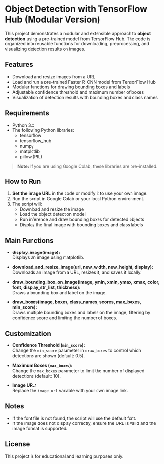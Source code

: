 # Object Detection with TensorFlow Hub (Modular Version)

This project demonstrates a modular and extensible approach to **object detection** using a pre-trained model from TensorFlow Hub. The code is organized into reusable functions for downloading, preprocessing, and visualizing detection results on images.

## Features

- Download and resize images from a URL
- Load and run a pre-trained Faster R-CNN model from TensorFlow Hub
- Modular functions for drawing bounding boxes and labels
- Adjustable confidence threshold and maximum number of boxes
- Visualization of detection results with bounding boxes and class names

## Requirements

- Python 3.x
- The following Python libraries:
  - tensorflow
  - tensorflow_hub
  - numpy
  - matplotlib
  - pillow (PIL)

> **Note:** If you are using Google Colab, these libraries are pre-installed.

## How to Run

1. **Set the image URL** in the code or modify it to use your own image.
2. Run the script in Google Colab or your local Python environment.
3. The script will:
    - Download and resize the image
    - Load the object detection model
    - Run inference and draw bounding boxes for detected objects
    - Display the final image with bounding boxes and class labels

## Main Functions

- **display_image(image):**  
  Displays an image using matplotlib.

- **download_and_resize_image(url, new_width, new_height, display):**  
  Downloads an image from a URL, resizes it, and saves it locally.

- **draw_bounding_box_on_image(image, ymin, xmin, ymax, xmax, color, font, display_str_list, thickness):**  
  Draws a bounding box and label on the image.

- **draw_boxes(image, boxes, class_names, scores, max_boxes, min_score):**  
  Draws multiple bounding boxes and labels on the image, filtering by confidence score and limiting the number of boxes.

## Customization

- **Confidence Threshold (`min_score`):**  
  Change the `min_score` parameter in `draw_boxes` to control which detections are shown (default: 0.5).

- **Maximum Boxes (`max_boxes`):**  
  Change the `max_boxes` parameter to limit the number of displayed detections (default: 10).

- **Image URL:**  
  Replace the `image_url` variable with your own image link.


## Notes

- If the font file is not found, the script will use the default font.
- If the image does not display correctly, ensure the URL is valid and the image format is supported.

## License

This project is for educational and learning purposes only.